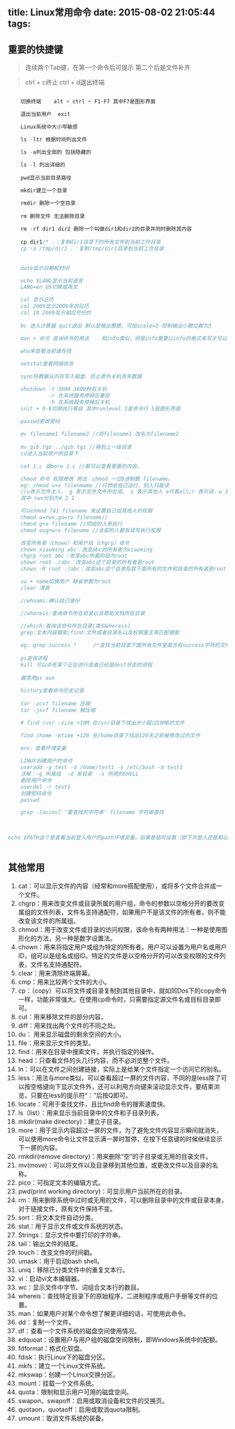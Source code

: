 title: Linux常用命令
date: 2015-08-02 21:05:44
tags:
---
## 重要的快捷键

>连续两个Tab键，在第一个命令后可提示 第二个后是文件补齐

>ctrl + c终止
>ctrl + d退出终端
<!--more-->
```java

	切换终端	alt + ctrl + F1~F7 其中F7是图形界面

	退出当前用户	exit

	Linux系统中大小写敏感

	ls -ltr 根据时间列出文件

	ls -a列出全部的 包括隐藏的
	
	ls -l 列出详细的
	
	pwd显示当前目录路径

	mkdir建立一个目录

	rmdir 删除一个空目录
	
	rm 删除文件 无法删除目录
	
	rm -rf dir1 dir2 删除一个叫做dir1和dir2的目录并同时删除其内容
	
	cp dir1/* .：复制dir1目录下的所有文件到当前工作目录
	cp -a /tmp/dir1 .：复制/tmp/dir1目录到当前工作目录
	
	
	date显示日期和时间

	echo $LANG显示当前语言
	LANG=en_US切换成英文

	cal 显示日历
	cal 2009显示2009年的日历
	cal 10 2009显示相应月份的
	
	bc 进入计算器 quit退出 默认是输出整数，可加scale=3 控制输出小数位数为3

	man + 命令 查询命令的用法	和info类似，但是info需要以info的格式来写才可以
	
	who来查看当前谁在线

	netstat查看网络状态

	sync将数据从内存写入磁盘，防止意外关机丢失数据

	shutdown -t 3600 3600秒后关机
			 -r 在系统服务停掉后重启
			 -h 在系统服务停掉后关机	
	init + 0-6切换执行等级 其中runlevel 3是命令行 5是图形界面
	
	passwd更改密码

 	mv filename1 filename2 //将filename1 改名为filename2
	
	mv qib.tgz ../qib.tgz //移到上一级目录
	cd进入当前用户的目录下

	cat 1.c 或more 1.c //都可以查看里面的内容。

	chmod 命令 权限修改 用法：chmod 一位8进制数 filename。
	eg: chmod u+x filenmame //只想给自己运行，别人只能读
	//u表示文件主人， g 表示文件文件所在组。 o 表示其他人 a代表all;r 表可读，w 表可写，x 表可以运行
	其中 rwx分别为4 2 1

	可以chmod 741 filename 来设置自己组其他人的权限 
	chmod u=rwx,go=rx filename//
	chmod g+x filename //同组的人来执行
	chmod oug+wrx filename //全部的人都有读写执行权限

	改变所有者（chown）和用户组（chgrp）命令 
	chown xiaoming abc：改变abc的所有者为xiaoming 
	chgrp root abc：改变abc所属的组为root 
	chown root ./abc：改变abc这个目录的所有者是root 
	chown ‐R root ./abc：改变abc这个目录及其下面所有的文件和目录的所有者是root 

	su + name切换用户 缺省参数为root
	clear 清屏

	//whoami:确认自己身份

	//whereis:查询命令所在目录以及帮助文档所在目录
 
	//which:查询该命令所在目录(类似whereis)
	grep:文本内容搜索;find:文件或者目录名以及权限属主等匹配搜索

	eg: grep success * 　　 /*查找当前目录下面所有文件里面含有success字符的文件
	
	ps查询进程
	kill 可以杀死某个正在进行或者已经是dest状态的进程
	
	最常用ps aux
	
	history查看命令历史记录
		
	tar -zcvf filename 压缩
	tar -jxvf filename 解压缩

	# find /usr -size +10M 在/usr目录下找出大小超过10MB的文件	

	find /home -mtime +120 在/home目录下找出120天之前被修改过的文件
	
	env，查看环境变量

	LINUX创建用户的命令
	useradd -g test -d /home/test1 -s /etc/bash -m test1
	注解：-g 所属组  -d 家目录  -s 所用的SHELL 
	删除用户命令
	userdel -r test1
	创建密码命令
	passwd

	grep -[acinv] '要查找的字符串' filename 字符串查找

	

echo $PATH这个是查看当前登入用户的path环境变量。如果是临时设置（即下次登入还是和以前一样）你可以在命令行中输入export PATH=$PATH:/usr/local/sbin:/usr/local/bin:/sbin:/bin:/usr/sbin:/usr/bin ,如果是想永久保存，进入到/etc/profile，最后添加输入export PATH=$PATH:/usr/local/sbin:/usr/local/bin:/sbin:/bin:/usr/sbin:/usr/bin ，保存修改。
	
```


## 其他常用
1. cat：可以显示文件的内容（经常和more搭配使用），或将多个文件合并成一个文件。
2. chgrp：用来改变文件或目录所属的用户组，命令的参数以空格分开的要改变属组的文件列表，文件名支持通配符，如果用户不是该文件的所有者，则不能改变该文件的所属组。
3. chmod：用于改变文件或目录的访问权限，该命令有两种用法：一种是使用图形化的方法，另一种是数字设置法。
4. chown：用来将指定用户或组为特定的所有者。用户可以设置为用户名或用户ID，组可以是组名或组ID。特定的文件是以空格分开的可以改变权限的文件列表，文件名支持通配符。
5. clear：用来清除终端屏幕。
6. cmp：用来比较两个文件的大小。
7. cp：（copy）可以将文件或目录复制到其他目录中，就如同Dos下的copy命令一样，功能非常强大。在使用cp命令时，只需要指定源文件名或目标目录即可。
8. cut：用来移除文件的部分内容。
9. diff：用来找出两个文件的不同之处。
10. du： 用来显示磁盘的剩余空间的大小。
11. file：用来显示文件的类型。
12. find：用来在目录中搜索文件，并执行指定的操作。
13. head：只查看文件的头几行内容，而不必浏览整个文件。
14. ln：可以在文件之间创建链接，实际上是给某个文件指定一个访问它的别名。
15. less：用法与more类似，可以查看超过一屏的文件内容，不同的是less除了可以按空格键向下显示文件外，还可以利用方向键来滚动显示文件，要结束浏览，只要在less的提示符“：”后按Q即可。
16. locate：可用于查找文件，且比find命令的搜索速度快。
17. ls（list）：用来显示当前目录中的文件和子目录列表。
18. mkdir(make directory)：建立子目录。
19. more：用于显示内容超过一屏的文件，为了避免文件内容显示瞬间就消失，可以使用more命令让文件显示满一屏时暂停，在按下任意键的时候继续显示下一屏的内容。
20. rmkdir(remove directory)：用来删除“空”的子目录或无用的目录文件。
21. mv(move)：可以将文件以及目录移到其他位置，或更改文件以及目录的名称。
22. pico：可指定文本的编辑方式。
23. pwd(print working directory)：可显示用户当前所在的目录。
24. rm：用来删除系统中过时或无用的文件，可以删除目录中的文件或目录本身，对于链接文件，原有文件保持不变。
25. sort：将文本文件自动分类。
26. stat：用于显示文件或文件系统的状态。
27. Strings：显示文件中要打印的字符串。
28. tail：输出文件的结尾。
29. touch：改变文件的时间戳。
30. umask：用于启动bash shell。
31. uniq：移除已分类文件中的重复文本行。
32. vi：启动vi文本编辑器。
33. wc：显示文件中字节、词组合文本行的数目。
34. whereis：查找特定目录下的原始程序，二进制程序或用户手册等文件的位置。
35. man：如果用户对某个命令想了解更详细的话，可使用此命令。
36. dd：复制一个文件。
37. df：查看一个文件系统的磁盘空间使用情况。
38. edquoat：设置用户与用户组的磁盘空间限制，即Windows系统中的配额。
39. fdformat：格式化软盘。
40. fdisk：执行Linux下的磁盘分区。
41. mkfs：建立一个Linux文件系统。
42. mkswap：创建一个Linux交换分区。
43. mount：挂载一个文件系统。
44. quota：限制和显示用户可用的磁盘空间。
45. swapon，swapoff：启用或取消设备和文件的交换页。
46. quotaon，quotaoff：启用或取消quota限制。
47. umount：取消文件系统的装备。 



